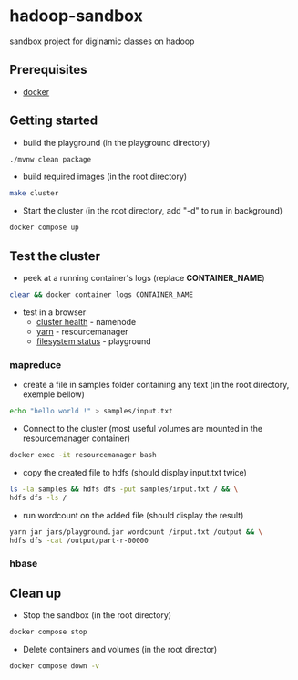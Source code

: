 # hadoop-sandbox

sandbox project for diginamic classes on hadoop

## Prerequisites

- [docker](https://docs.docker.com/install/)

## Getting started

- build the playground (in the playground directory)

```bash
./mvnw clean package
```

- build required images (in the root directory)

```bash
make cluster
```

- Start the cluster (in the root directory, add "-d" to run in background)

```bash
docker compose up
```

## Test the cluster

- peek at a running container's logs (replace **CONTAINER_NAME**)

```bash
clear && docker container logs CONTAINER_NAME
```

- test in a browser
  - [cluster health](http://localhost:9870) - namenode
  - [yarn](http://localhost:8088) - resourcemanager
  - [filesystem status](http://localhost:3141/status) - playground

### mapreduce

- create a file in samples folder containing any text (in the root directory, exemple bellow)

```bash
echo "hello world !" > samples/input.txt
```

- Connect to the cluster (most useful volumes are mounted in the resourcemanager container)

```bash
docker exec -it resourcemanager bash 
```

- copy the created file to hdfs (should display input.txt twice)

```bash
ls -la samples && hdfs dfs -put samples/input.txt / && \
hdfs dfs -ls /
```

- run wordcount on the added file (should display the result)

```bash
yarn jar jars/playground.jar wordcount /input.txt /output && \
hdfs dfs -cat /output/part-r-00000
```

### hbase

## Clean up

- Stop the sandbox (in the root directory)

```bash
docker compose stop
```

- Delete containers and volumes (in the root director)

```bash
docker compose down -v
```
